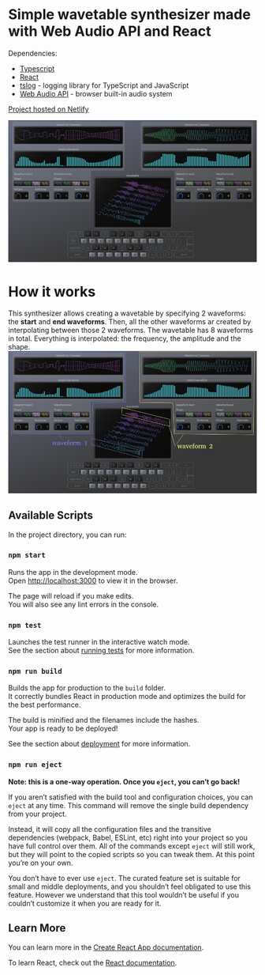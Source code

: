 # Simple wavetable synthesizer made with Web Audio API and React
Dependencies:
- [Typescript](https://www.typescriptlang.org/)
- [React](https://react.dev/)
- [tslog](https://www.npmjs.com/package/tslog) - logging library for TypeScript and JavaScript
- [Web Audio API](https://developer.mozilla.org/en-US/docs/Web/API/Web_Audio_API) - browser built-in audio system

[Project hosted on Netlify](https://react-wave-table-synth.netlify.app/)

![screenshot](screenshots/main-app.jpg)

# How it works
This synthesizer allows creating a wavetable by specifying 2 waveforms: the **start** and **end waveforms**.
Then, all the other waveforms ar created by interpolating between those 2 waveforms. The wavetable has 8 waveforms in total.
Everything is interpolated: the frequency, the amplitude and the shape.
![screenshot](screenshots/main-waveforms.jpg)

## Available Scripts

In the project directory, you can run:

### `npm start`

Runs the app in the development mode.\
Open [http://localhost:3000](http://localhost:3000) to view it in the browser.

The page will reload if you make edits.\
You will also see any lint errors in the console.

### `npm test`

Launches the test runner in the interactive watch mode.\
See the section about [running tests](https://facebook.github.io/create-react-app/docs/running-tests) for more information.

### `npm run build`

Builds the app for production to the `build` folder.\
It correctly bundles React in production mode and optimizes the build for the best performance.

The build is minified and the filenames include the hashes.\
Your app is ready to be deployed!

See the section about [deployment](https://facebook.github.io/create-react-app/docs/deployment) for more information.

### `npm run eject`

**Note: this is a one-way operation. Once you `eject`, you can’t go back!**

If you aren’t satisfied with the build tool and configuration choices, you can `eject` at any time. This command will remove the single build dependency from your project.

Instead, it will copy all the configuration files and the transitive dependencies (webpack, Babel, ESLint, etc) right into your project so you have full control over them. All of the commands except `eject` will still work, but they will point to the copied scripts so you can tweak them. At this point you’re on your own.

You don’t have to ever use `eject`. The curated feature set is suitable for small and middle deployments, and you shouldn’t feel obligated to use this feature. However we understand that this tool wouldn’t be useful if you couldn’t customize it when you are ready for it.

## Learn More

You can learn more in the [Create React App documentation](https://facebook.github.io/create-react-app/docs/getting-started).

To learn React, check out the [React documentation](https://reactjs.org/).

